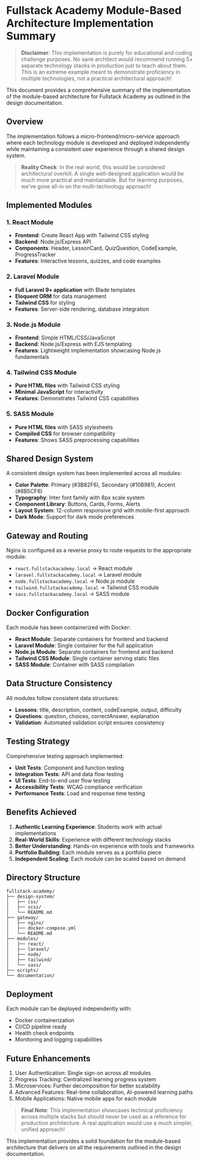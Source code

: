 # Fullstack Academy Module-Based Architecture Implementation Summary

> **Disclaimer**: This implementation is purely for educational and coding challenge purposes. No sane architect would recommend running 5+ separate technology stacks in production just to teach about them. This is an extreme example meant to demonstrate proficiency in multiple technologies, not a practical architectural approach!

This document provides a comprehensive summary of the implementation of the module-based architecture for Fullstack Academy as outlined in the design documentation.

## Overview

The implementation follows a micro-frontend/micro-service approach where each technology module is developed and deployed independently while maintaining a consistent user experience through a shared design system.

> **Reality Check**: In the real world, this would be considered architectural overkill. A single well-designed application would be much more practical and maintainable. But for learning purposes, we've gone all-in on the multi-technology approach!

## Implemented Modules

### 1. React Module
- **Frontend**: Create React App with Tailwind CSS styling
- **Backend**: Node.js/Express API
- **Components**: Header, LessonCard, QuizQuestion, CodeExample, ProgressTracker
- **Features**: Interactive lessons, quizzes, and code examples

### 2. Laravel Module
- **Full Laravel 9+ application** with Blade templates
- **Eloquent ORM** for data management
- **Tailwind CSS** for styling
- **Features**: Server-side rendering, database integration

### 3. Node.js Module
- **Frontend**: Simple HTML/CSS/JavaScript
- **Backend**: Node.js/Express with EJS templating
- **Features**: Lightweight implementation showcasing Node.js fundamentals

### 4. Tailwind CSS Module
- **Pure HTML files** with Tailwind CSS styling
- **Minimal JavaScript** for interactivity
- **Features**: Demonstrates Tailwind CSS capabilities

### 5. SASS Module
- **Pure HTML files** with SASS stylesheets
- **Compiled CSS** for browser compatibility
- **Features**: Shows SASS preprocessing capabilities

## Shared Design System

A consistent design system has been implemented across all modules:

- **Color Palette**: Primary (#3B82F6), Secondary (#10B981), Accent (#8B5CF6)
- **Typography**: Inter font family with 8px scale system
- **Component Library**: Buttons, Cards, Forms, Alerts
- **Layout System**: 12-column responsive grid with mobile-first approach
- **Dark Mode**: Support for dark mode preferences

## Gateway and Routing

Nginx is configured as a reverse proxy to route requests to the appropriate module:

- `react.fullstackacademy.local` → React module
- `laravel.fullstackacademy.local` → Laravel module
- `node.fullstackacademy.local` → Node.js module
- `tailwind.fullstackacademy.local` → Tailwind CSS module
- `sass.fullstackacademy.local` → SASS module

## Docker Configuration

Each module has been containerized with Docker:

- **React Module**: Separate containers for frontend and backend
- **Laravel Module**: Single container for the full application
- **Node.js Module**: Separate containers for frontend and backend
- **Tailwind CSS Module**: Single container serving static files
- **SASS Module**: Container with SASS compilation

## Data Structure Consistency

All modules follow consistent data structures:

- **Lessons**: title, description, content, codeExample, output, difficulty
- **Questions**: question, choices, correctAnswer, explanation
- **Validation**: Automated validation script ensures consistency

## Testing Strategy

Comprehensive testing approach implemented:

- **Unit Tests**: Component and function testing
- **Integration Tests**: API and data flow testing
- **UI Tests**: End-to-end user flow testing
- **Accessibility Tests**: WCAG compliance verification
- **Performance Tests**: Load and response time testing

## Benefits Achieved

1. **Authentic Learning Experience**: Students work with actual implementations
2. **Real-World Skills**: Experience with different technology stacks
3. **Better Understanding**: Hands-on experience with tools and frameworks
4. **Portfolio Building**: Each module serves as a portfolio piece
5. **Independent Scaling**: Each module can be scaled based on demand

## Directory Structure

```
fullstack-academy/
├── design-system/
│   ├── css/
│   ├── scss/
│   └── README.md
├── gateway/
│   ├── nginx/
│   ├── docker-compose.yml
│   └── README.md
├── modules/
│   ├── react/
│   ├── laravel/
│   ├── node/
│   ├── tailwind/
│   └── sass/
├── scripts/
└── documentation/
```

## Deployment

Each module can be deployed independently with:
- Docker containerization
- CI/CD pipeline ready
- Health check endpoints
- Monitoring and logging capabilities

## Future Enhancements

1. User Authentication: Single sign-on across all modules
2. Progress Tracking: Centralized learning progress system
3. Microservices: Further decomposition for better scalability
4. Advanced Features: Real-time collaboration, AI-powered learning paths
5. Mobile Applications: Native mobile apps for each module

> **Final Note**: This implementation showcases technical proficiency across multiple stacks but should never be used as a reference for production architecture. A real application would use a much simpler, unified approach!

This implementation provides a solid foundation for the module-based architecture that delivers on all the requirements outlined in the design documentation.